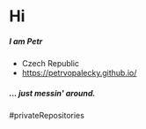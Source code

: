 # Hi

##### I am Petr
- Czech Republic
- https://petrvopalecky.github.io/

#####  ... just messin' around.
#privateRepositories
